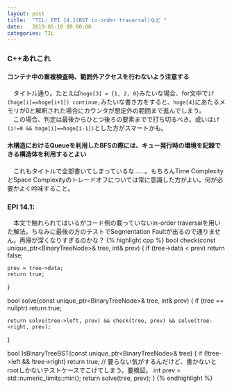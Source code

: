 ```yaml
---
layout: post
title:  "TIL: EPI 14.1(BST in-order traversal)など "
date:   2019-05-10 00:00:00
categories: TIL
---
```


### C++あれこれ
#### コンテナ中の重複検査時、範囲外アクセスを行わないよう注意する
　タイトル通り。たとえば`hoge[3] = {1, 2, 0}`みたいな場合、for文中で`if (hoge[i]==hoge[i+1]) continue;`みたいな書き方をすると、`hoge[4]`にあたるメモリが0と解釈された場合にカウンタが想定外の範囲まで進んでしまう。  
　この場合、判定は最後からひとつ後ろの要素までで打ち切るべき。或いは`if (i!=0 && hoge[i]==hoge[i-1])`とした方がスマートかも。  
#### 木構造におけるQueueを利用したBFSの際には、キュー発行時の環境を記録できる構造体を利用するとよい  
　これもタイトルで全部書いてしまっているな……。もちろんTime ComplexityとSpace Complexityのトレードオフについては常に意識した方がよい。何が必要かよく吟味すること。  

### EPI 14.1: 
　本文で触れられてはいるがコード例の載っていないin-order traversalを用いた解法。ちなみに最後の方のテストでSegmentation Faultが出るので通りません。再帰が深くなりすぎるのかな？
{% highlight cpp %}
bool check(const unique_ptr<BinaryTreeNode<int>>& tree, int& prev) {
    if (tree->data < prev) return false;

    prev = tree->data;
    return true;
}

bool solve(const unique_ptr<BinaryTreeNode<int>>& tree, int& prev) {
    if (tree == nullptr) return true;

    return solve(tree->left, prev) && check(tree, prev) && solve(tree->right, prev);
}

bool IsBinaryTreeBST(const unique_ptr<BinaryTreeNode<int>>& tree) {
    if (!tree->left && !tree->right) return true;   // 要らない気がするんだけど、書かないとrootしかないテストケースでこけてしまう。要検証。
    int prev = std::numeric_limits<int>::min();
    return solve(tree, prev);
}
{% endhighlight %}
